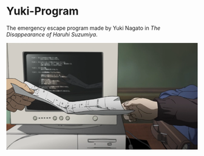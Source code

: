 # Yuki-Program

The emergency escape program made by Yuki Nagato in *The Disappearance of Haruhi Suzumiya*.

![](https://github.com/SpriteMisaka/Yuki-Program/blob/main/screenshot.png)
